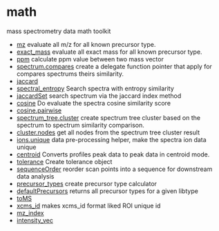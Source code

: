 # math

mass spectrometry data math toolkit

+ [mz](math/mz.1) evaluate all m/z for all known precursor type.
+ [exact_mass](math/exact_mass.1) evaluate all exact mass for all known precursor type.
+ [ppm](math/ppm.1) calculate ppm value between two mass vector
+ [spectrum.compares](math/spectrum.compares.1) create a delegate function pointer that apply for compares spectrums theirs similarity.
+ [jaccard](math/jaccard.1) 
+ [spectral_entropy](math/spectral_entropy.1) Search spectra with entropy similarity
+ [jaccardSet](math/jaccardSet.1) search spectrum via the jaccard index method
+ [cosine](math/cosine.1) Do evaluate the spectra cosine similarity score
+ [cosine.pairwise](math/cosine.pairwise.1) 
+ [spectrum_tree.cluster](math/spectrum_tree.cluster.1) create spectrum tree cluster based on the spectrum to spectrum similarity comparison.
+ [cluster.nodes](math/cluster.nodes.1) get all nodes from the spectrum tree cluster result
+ [ions.unique](math/ions.unique.1) data pre-processing helper, make the spectra ion data unique
+ [centroid](math/centroid.1) Converts profiles peak data to peak data in centroid mode.
+ [tolerance](math/tolerance.1) Create tolerance object
+ [sequenceOrder](math/sequenceOrder.1) reorder scan points into a sequence for downstream data analysis
+ [precursor_types](math/precursor_types.1) create precursor type calculator
+ [defaultPrecursors](math/defaultPrecursors.1) returns all precursor types for a given libtype
+ [toMS](math/toMS.1) 
+ [xcms_id](math/xcms_id.1) makes xcms_id format liked ROI unique id
+ [mz_index](math/mz_index.1) 
+ [intensity_vec](math/intensity_vec.1) 
